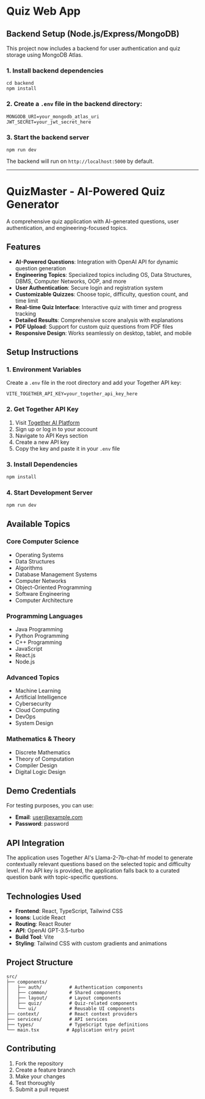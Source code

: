 # Quiz Web App

## Backend Setup (Node.js/Express/MongoDB)

This project now includes a backend for user authentication and quiz storage using MongoDB Atlas.

### 1. Install backend dependencies

```
cd backend
npm install
```

### 2. Create a `.env` file in the backend directory:

```
MONGODB_URI=your_mongodb_atlas_uri
JWT_SECRET=your_jwt_secret_here
```

### 3. Start the backend server

```
npm run dev
```

The backend will run on `http://localhost:5000` by default.

---

# QuizMaster - AI-Powered Quiz Generator

A comprehensive quiz application with AI-generated questions, user authentication, and engineering-focused topics.

## Features

- **AI-Powered Questions**: Integration with OpenAI API for dynamic question generation
- **Engineering Topics**: Specialized topics including OS, Data Structures, DBMS, Computer Networks, OOP, and more
- **User Authentication**: Secure login and registration system
- **Customizable Quizzes**: Choose topic, difficulty, question count, and time limit
- **Real-time Quiz Interface**: Interactive quiz with timer and progress tracking
- **Detailed Results**: Comprehensive score analysis with explanations
- **PDF Upload**: Support for custom quiz questions from PDF files
- **Responsive Design**: Works seamlessly on desktop, tablet, and mobile

## Setup Instructions

### 1. Environment Variables

Create a `.env` file in the root directory and add your Together API key:

```env
VITE_TOGETHER_API_KEY=your_together_api_key_here
```

### 2. Get Together API Key

1. Visit [Together AI Platform](https://api.together.xyz/)
2. Sign up or log in to your account
3. Navigate to API Keys section
4. Create a new API key
5. Copy the key and paste it in your `.env` file

### 3. Install Dependencies

```bash
npm install
```

### 4. Start Development Server

```bash
npm run dev
```

## Available Topics

### Core Computer Science
- Operating Systems
- Data Structures
- Algorithms
- Database Management Systems
- Computer Networks
- Object-Oriented Programming
- Software Engineering
- Computer Architecture

### Programming Languages
- Java Programming
- Python Programming
- C++ Programming
- JavaScript
- React.js
- Node.js

### Advanced Topics
- Machine Learning
- Artificial Intelligence
- Cybersecurity
- Cloud Computing
- DevOps
- System Design

### Mathematics & Theory
- Discrete Mathematics
- Theory of Computation
- Compiler Design
- Digital Logic Design

## Demo Credentials

For testing purposes, you can use:
- **Email**: user@example.com
- **Password**: password

## API Integration

The application uses Together AI's Llama-2-7b-chat-hf model to generate contextually relevant questions based on the selected topic and difficulty level. If no API key is provided, the application falls back to a curated question bank with topic-specific questions.

## Technologies Used

- **Frontend**: React, TypeScript, Tailwind CSS
- **Icons**: Lucide React
- **Routing**: React Router
- **API**: OpenAI GPT-3.5-turbo
- **Build Tool**: Vite
- **Styling**: Tailwind CSS with custom gradients and animations

## Project Structure

```
src/
├── components/
│   ├── auth/          # Authentication components
│   ├── common/        # Shared components
│   ├── layout/        # Layout components
│   ├── quiz/          # Quiz-related components
│   └── ui/            # Reusable UI components
├── context/           # React context providers
├── services/          # API services
├── types/             # TypeScript type definitions
└── main.tsx          # Application entry point
```

## Contributing

1. Fork the repository
2. Create a feature branch
3. Make your changes
4. Test thoroughly
5. Submit a pull request
